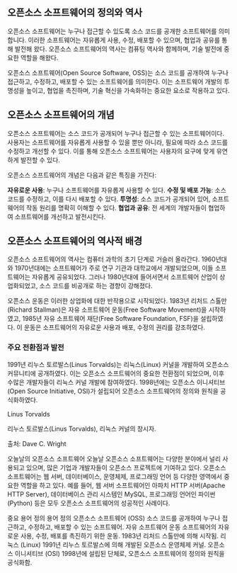 ## 오픈소스 소프트웨어의 정의와 역사
오픈소스 소프트웨어는 누구나 접근할 수 있도록 소스 코드를 공개한 소프트웨어를 의미합니다. 이러한 소프트웨어는 자유롭게 사용, 수정, 배포할 수 있으며, 협업과 공유를 통해 발전해 왔다. 오픈소스 소프트웨어의 역사는 컴퓨팅 역사와 함께하며, 기술 발전에 중요한 역할을 해왔다.


오픈소스 소프트웨어(Open Source Software, OSS)는 소스 코드를 공개하여 누구나 접근하고, 수정하고, 배포할 수 있는 소프트웨어를 의미한다. 이는 소프트웨어 개발의 투명성을 높이고, 협업을 촉진하며, 기술 혁신을 가속화하는 중요한 요소로 작용하고 있다.

## 오픈소스 소프트웨어의 개념
오픈소스 소프트웨어는 소스 코드가 공개되어 누구나 접근할 수 있는 소프트웨어이다. 사용자는 소프트웨어를 자유롭게 사용할 수 있을 뿐만 아니라, 필요에 따라 소스 코드를 수정하고 개선할 수 있다. 이를 통해 오픈소스 소프트웨어는 사용자의 요구에 맞게 유연하게 발전할 수 있다.

오픈소스 소프트웨어의 개념은 다음과 같은 특징을 가진다:

**자유로운 사용**: 누구나 소프트웨어를 자유롭게 사용할 수 있다.
**수정 및 배포 가능**: 소스 코드를 수정하고, 이를 다시 배포할 수 있다.
**투명성**: 소스 코드가 공개되어 있어, 소프트웨어의 작동 원리를 명확히 이해할 수 있다.
**협업과 공유**: 전 세계의 개발자들이 협업하여 소프트웨어를 개선하고 발전시킨다.

## 오픈소스 소프트웨어의 역사적 배경
오픈소스 소프트웨어의 역사는 컴퓨터 과학의 초기 단계로 거슬러 올라간다. 1960년대와 1970년대에는 소프트웨어가 주로 연구 기관과 대학교에서 개발되었으며, 이들 소프트웨어는 자유롭게 공유되었다. 그러나 1980년대에 들어서면서 소프트웨어 산업이 상업화되었고, 소스 코드를 비공개로 하는 경향이 강해졌다.

오픈소스 운동은 이러한 상업화에 대한 반작용으로 시작되었다. 1983년 리처드 스톨만(Richard Stallman)은 자유 소프트웨어 운동(Free Software Movement)을 시작하였고, 1985년 자유 소프트웨어 재단(Free Software Foundation, FSF)을 설립하였다. 이 운동은 소프트웨어의 자유로운 사용과 배포, 수정의 권리를 강조하였다.


### 주요 전환점과 발전
1991년 리누스 토르발스(Linus Torvalds)는 리눅스(Linux) 커널을 개발하여 오픈소스 커뮤니티에 공개하였다. 이는 오픈소스 소프트웨어의 중요한 전환점이 되었으며, 이후 수많은 개발자들이 리눅스 커널 개발에 참여하였다. 1998년에는 오픈소스 이니셔티브(Open Source Initiative, OSI)가 설립되어 오픈소스 소프트웨어의 정의와 원칙을 공식화하였다.

Linus Torvalds

리누스 토르발스(Linus Torvalds), 리눅스 커널의 창시자.

출처: Dave C. Wright

오늘날의 오픈소스 소프트웨어
오늘날 오픈소스 소프트웨어는 다양한 분야에서 널리 사용되고 있으며, 많은 기업과 개발자들이 오픈소스 프로젝트에 기여하고 있다. 오픈소스 소프트웨어는 웹 서버, 데이터베이스, 운영체제, 프로그래밍 언어 등 다양한 영역에서 중요한 역할을 하고 있다. 예를 들어, 웹 서버 소프트웨어인 아파치 HTTP 서버(Apache HTTP Server), 데이터베이스 관리 시스템인 MySQL, 프로그래밍 언어인 파이썬(Python) 등은 모두 오픈소스 소프트웨어의 성공적인 사례이다.

중요 용어 정의
용어	정의
오픈소스 소프트웨어 (OSS)	소스 코드를 공개하여 누구나 접근하고, 수정하고, 배포할 수 있는 소프트웨어.
자유 소프트웨어 운동	소프트웨어의 자유로운 사용, 수정, 배포를 촉진하기 위한 운동. 1983년 리처드 스톨만에 의해 시작됨.
리눅스 (Linux)	1991년 리누스 토르발스에 의해 개발된 오픈소스 운영체제 커널.
오픈소스 이니셔티브 (OSI)	1998년에 설립된 단체로, 오픈소스 소프트웨어의 정의와 원칙을 공식화함.
